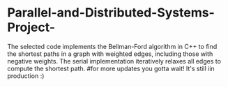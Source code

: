# Parallel-and-Distributed-Systems-Project-
The selected code implements the Bellman-Ford algorithm in C++ to find the shortest paths in a graph with weighted edges, including those with negative weights. The serial implementation iteratively relaxes all edges to compute the shortest path.
#for more updates you gotta wait! 
It's still iin production :)
